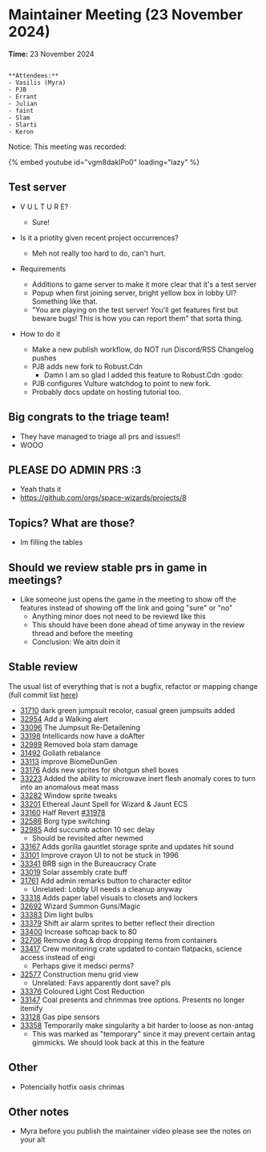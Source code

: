 # Maintainer Meeting (23 November 2024)


**Time:** 23 November 2024

```admonish info

**Attendees:**
- Vasilis (Myra)
- PJB
- Errant
- Julian
- faint
- Slam
- Slarti
- Keron
```

Notice: This meeting was recorded: 

{% embed youtube id="vgm8dakIPo0" loading="lazy" %}

## Test server

- V U L T U R E?
    - Sure!
- Is it a priotity given recent project occurrences?
    - Meh not really too hard to do, can't hurt.
- Requirements
    - Additions to game server to make it more clear that it's a test server
    - Popup when first joining server, bright yellow box in lobby UI? Something like that.
    - "You are playing on the test server! You'll get features first but beware bugs! This is how you can report them" that sorta thing.

- How to do it
    - Make a new publish workflow, do NOT run Discord/RSS Changelog pushes
    - PJB adds new fork to Robust.Cdn
        - Damn I am so glad I added this feature to Robust.Cdn :godo:
    - PJB configures Vulture watchdog to point to new fork.
    - Probably docs update on hosting tutorial too.

## Big congrats to the triage team!
- They have managed to triage all prs and issues!!
- WOOO

## PLEASE DO ADMIN PRS :3
- Yeah thats it
- https://github.com/orgs/space-wizards/projects/8

## Topics? What are those?
- Im filling the tables

## Should we review stable prs in game in meetings?
- Like someone just opens the game in the meeting to show off the features instead of showing off the link and going "sure" or "no"
    - Anything minor does not need to be reviewd like this
    - This should have been done ahead of time anyway in the review thread and before the meeting
    - Conclusion: We aitn doin it

## Stable review
The usual list of everything that is not a bugfix, refactor or mapping change (full commit list [here](https://github.com/space-wizards/space-station-14/commits/staging/))
- [31710](https://github.com/space-wizards/space-station-14/pull/31710) dark green jumpsuit recolor, casual green jumpsuits added
- [32954](https://github.com/space-wizards/space-station-14/pull/32954) Add a Walking alert
- [33096](https://github.com/space-wizards/space-station-14/pull/33096) The Jumpsuit Re-Detailening
- [33198](https://github.com/space-wizards/space-station-14/pull/33198) Intellicards now have a doAfter
- [32989](https://github.com/space-wizards/space-station-14/pull/32989) Removed bola stam damage
- [31492](https://github.com/space-wizards/space-station-14/pull/31492) Goliath rebalance
- [33113](https://github.com/space-wizards/space-station-14/pull/33113) improve BiomeDunGen
- [33176](https://github.com/space-wizards/space-station-14/pull/33176) Adds new sprites for shotgun shell boxes
- [33223](https://github.com/space-wizards/space-station-14/pull/33223) Added the ability to microwave inert flesh anomaly cores to turn into an anomalous meat mass
- [33282](https://github.com/space-wizards/space-station-14/pull/33282) Window sprite tweaks 
- [33201](https://github.com/space-wizards/space-station-14/pull/33201) Ethereal Jaunt Spell for Wizard & Jaunt ECS
- [33160](https://github.com/space-wizards/space-station-14/pull/33160) Half Revert [#31978](https://github.com/space-wizards/space-station-14/pull/31978)
- [32586](https://github.com/space-wizards/space-station-14/pull/32586) Borg type switching
- [32985](https://github.com/space-wizards/space-station-14/pull/32985) Add succumb action 10 sec delay
    - Should be revisited after newmed
- [33167](https://github.com/space-wizards/space-station-14/pull/33167) Adds gorilla gauntlet storage sprite and updates hit sound
- [33101](https://github.com/space-wizards/space-station-14/pull/33101) Improve crayon UI to not be stuck in 1996
- [33341](https://github.com/space-wizards/space-station-14/pull/33341) BRB sign in the Bureaucracy Crate
- [33019](https://github.com/space-wizards/space-station-14/pull/33019) Solar assembly crate buff
- [31761](https://github.com/space-wizards/space-station-14/pull/31761) Add admin remarks button to character editor
    - Unrelated: Lobby UI needs a cleanup anyway
- [33318](https://github.com/space-wizards/space-station-14/pull/33318) Adds paper label visuals to closets and lockers
- [32692](https://github.com/space-wizards/space-station-14/pull/32692) Wizard Summon Guns/Magic
- [33383](https://github.com/space-wizards/space-station-14/pull/33383) Dim light bulbs
- [33379](https://github.com/space-wizards/space-station-14/pull/33379) Shift air alarm sprites to better reflect their direction
- [33400](https://github.com/space-wizards/space-station-14/pull/33400) Increase softcap back to 80
- [32706](https://github.com/space-wizards/space-station-14/pull/32706) Remove drag & drop dropping items from containers
- [33417](https://github.com/space-wizards/space-station-14/pull/33417) Crew monitoring crate updated to contain flatpacks, science access instead of engi
    - Perhaps give it medsci perms?
- [32577](https://github.com/space-wizards/space-station-14/pull/32577) Construction menu grid view
    - Unrelated: Favs apparently dont save? pls
- [33376](https://github.com/space-wizards/space-station-14/pull/33376) Coloured Light Cost Reduction
- [33147](https://github.com/space-wizards/space-station-14/pull/33147) Coal presents and chrimmas tree options. Presents no longer itemify
- [33128](https://github.com/space-wizards/space-station-14/pull/33128) Gas pipe sensors
- [33358](https://github.com/space-wizards/space-station-14/pull/33358) Temporarily make singularity a bit harder to loose as non-antag
    - This was marked as "temporary" since it may prevent certain antag gimmicks. We should look back at this in the feature

## Other
- Potencially hotfix oasis chrimas

## Other notes
- Myra before you publish the maintainer video please see the notes on your alt 